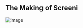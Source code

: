 ## The Making of Screeni
![image](https://github.com/user-attachments/assets/ee8f89ab-e8dc-4230-9e9d-8fd1132b7189)

